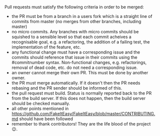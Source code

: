 Pull requests must satisfy the following criteria in order to be merged:

* the PR must be from a branch in a users fork which is a straight line of commits from master (no merges from other branches, including master)
* no micro commits. Any branches with micro commits should be squished to a sensible level so that each commit acheives a recognisable goal, e.g. a refactoring, the addition of a failing test, the implementation of the feature, etc.
* any functional change must have a corresponding issue and the commits should reference that issue in their commits using the #commitnumber syntax. Non-functional changes, e.g. refactorings, removal of dead code, etc. do not need a corresponding issue.
* an owner cannot merge their own PR. This must be done by another owner.
* the PR must merge automatically. If it doesn't then the PR needs rebasing and the PR sender should be informed of this.
* the pull request must build. Status is normally reported back to the PR from the build server. If this does not happen, then the build server should be checked manually.
* all other points mentioned in https://github.com/FakeItEasy/FakeItEasy/blob/master/CONTRIBUTING.md should have been followed
* remember to thank contributors! They are the life blood of the project :wink:.